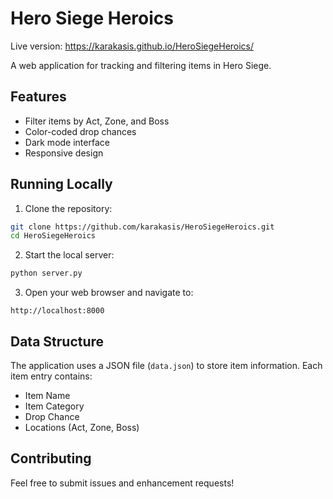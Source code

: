 # Hero Siege Heroics

Live version: https://karakasis.github.io/HeroSiegeHeroics/

A web application for tracking and filtering items in Hero Siege.

## Features

- Filter items by Act, Zone, and Boss
- Color-coded drop chances
- Dark mode interface
- Responsive design

## Running Locally

1. Clone the repository:
```bash
git clone https://github.com/karakasis/HeroSiegeHeroics.git
cd HeroSiegeHeroics
```

2. Start the local server:
```bash
python server.py
```

3. Open your web browser and navigate to:
```
http://localhost:8000
```

## Data Structure

The application uses a JSON file (`data.json`) to store item information. Each item entry contains:
- Item Name
- Item Category
- Drop Chance
- Locations (Act, Zone, Boss)

## Contributing

Feel free to submit issues and enhancement requests! 